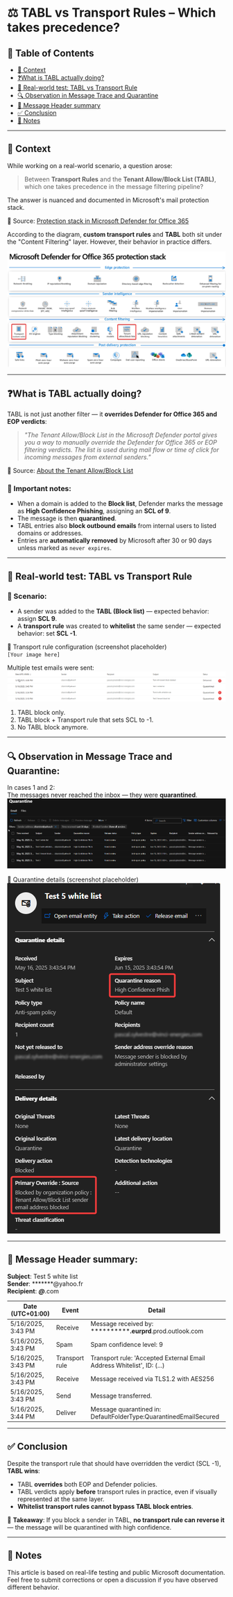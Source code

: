 # ⚖️ TABL vs Transport Rules – Which takes precedence?

## 📑 Table of Contents

- [📘 Context](#-context)
- [❓What is TABL actually doing?](#what-is-tabl-actually-doing)
- [🧪 Real-world test: TABL vs Transport Rule](#real-world-test-tabl-vs-transport-rule)
- [🔍 Observation in Message Trace and Quarantine](#observation-in-message-trace-and-quarantine)
- [📨 Message Header summary](#message-header-summary)
- [✅ Conclusion](#-conclusion)
- [📝 Notes](#-notes)

---

## 📘 Context

While working on a real-world scenario, a question arose:

> Between **Transport Rules** and the **Tenant Allow/Block List (TABL)**, which one takes precedence in the message filtering pipeline?

The answer is nuanced and documented in Microsoft's mail protection stack.

📎 Source: [Protection stack in Microsoft Defender for Office 365](https://learn.microsoft.com/en-us/defender-office-365/protection-stack-microsoft-defender-for-office365)

According to the diagram, **custom transport rules** and **TABL** both sit under the "Content Filtering" layer. However, their behavior in practice differs.

![Filtering Stack Diagram](./media/TABL-vs-TransportRules/FilteringStack-Diagram.png)

---

## ❓What is TABL actually doing?

TABL is not just another filter — it **overrides Defender for Office 365 and EOP verdicts**:

> _"The Tenant Allow/Block List in the Microsoft Defender portal gives you a way to manually override the Defender for Office 365 or EOP filtering verdicts. The list is used during mail flow or time of click for incoming messages from external senders."_

📎 Source: [About the Tenant Allow/Block List](https://learn.microsoft.com/en-us/defender-office-365/tenant-allow-block-list-about#block-entries-in-the-tenant-allowblock-list)

### 🚨 Important notes:
- When a domain is added to the **Block list**, Defender marks the message as **High Confidence Phishing**, assigning an **SCL of 9**.
- The message is then **quarantined**.
- TABL entries also **block outbound emails** from internal users to listed domains or addresses.
- Entries are **automatically removed** by Microsoft after 30 or 90 days unless marked as `never expires`.

---

## 🧪 Real-world test: TABL vs Transport Rule

### 🔨 Scenario:
- A sender was added to the **TABL (Block list)** — expected behavior: assign **SCL 9**.
- A **transport rule** was created to **whitelist** the same sender — expected behavior: set **SCL -1**.

📌 Transport rule configuration (screenshot placeholder)  
`[Your image here]`

Multiple test emails were sent:  
![Message Trace](./media/TABL-vs-TransportRules/MessageTrace_TestEmails.png)

1. TABL block only.  
2. TABL block + Transport rule that sets SCL to -1.  
3. No TABL block anymore.

---

## 🔍 Observation in Message Trace and Quarantine:

In cases 1 and 2:  
The messages never reached the inbox — they were **quarantined**.  
![Quarantine Test Emails](./media/TABL-vs-TransportRules/Quarantine-TestsEmails.png)

📌 Quarantine details (screenshot placeholder)  
![Quarantine Details](./media/TABL-vs-TransportRules/Quarantine-DetailedInformation.png)

---

## 📨 Message Header summary:

**Subject**: Test 5 white list  
**Sender**: *******@yahoo.fr  
**Recipient**: *********@*********.com  

| Date (UTC+01:00)     | Event           | Detail                                                                 |
|----------------------|------------------|------------------------------------------------------------------------|
| 5/16/2025, 3:43 PM   | Receive          | Message received by: ************.eurprd**.prod.outlook.com            |
| 5/16/2025, 3:43 PM   | Spam             | Spam confidence level: 9                                              |
| 5/16/2025, 3:43 PM   | Transport rule   | Transport rule: 'Accepted External Email Address Whitelist', ID: (...)|
| 5/16/2025, 3:43 PM   | Receive          | Message received via TLS1.2 with AES256                                |
| 5/16/2025, 3:43 PM   | Send             | Message transferred.                                                   |
| 5/16/2025, 3:44 PM   | Deliver          | Message quarantined in: DefaultFolderType:QuarantinedEmailSecured      |

---

## ✅ Conclusion

Despite the transport rule that should have overridden the verdict (SCL -1), **TABL wins**:

- TABL **overrides** both EOP and Defender policies.
- TABL verdicts apply **before** transport rules in practice, even if visually represented at the same layer.
- **Whitelist transport rules cannot bypass TABL block entries**.

📌 **Takeaway**: If you block a sender in TABL, **no transport rule can reverse it** — the message will be quarantined with high confidence.

---

## 📝 Notes

This article is based on real-life testing and public Microsoft documentation.  
Feel free to submit corrections or open a discussion if you have observed different behavior.
